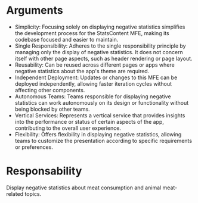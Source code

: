 # Arguments
- Simplicity: Focusing solely on displaying negative statistics simplifies the development process for the StatsContent MFE, making its codebase focused and easier to maintain.
- Single Responsibility: Adheres to the single responsibility principle by managing only the display of negative statistics. It does not concern itself with other page aspects, such as header rendering or page layout.
- Reusability: Can be reused across different pages or apps where negative statistics about the app's theme are required.
- Independent Deployment: Updates or changes to this MFE can be deployed independently, allowing faster iteration cycles without affecting other components.
- Autonomous Teams: Teams responsible for displaying negative statistics can work autonomously on its design or functionality without being blocked by other teams.
- Vertical Services: Represents a vertical service that provides insights into the performance or status of certain aspects of the app, contributing to the overall user experience.
- Flexibility: Offers flexibility in displaying negative statistics, allowing teams to customize the presentation according to specific requirements or preferences.

# Responsability
Display negative statistics about meat consumption and animal meat-related topics.
